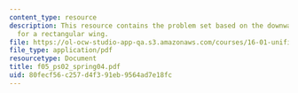 ```yaml
---
content_type: resource
description: This resource contains the problem set based on the downwash velocity
  for a rectangular wing.
file: https://ol-ocw-studio-app-qa.s3.amazonaws.com/courses/16-01-unified-engineering-i-ii-iii-iv-fall-2005-spring-2006/80fecf56c257d4f391eb9564ad7e18fc_f05_ps02_spring04.pdf
file_type: application/pdf
resourcetype: Document
title: f05_ps02_spring04.pdf
uid: 80fecf56-c257-d4f3-91eb-9564ad7e18fc
---
```

